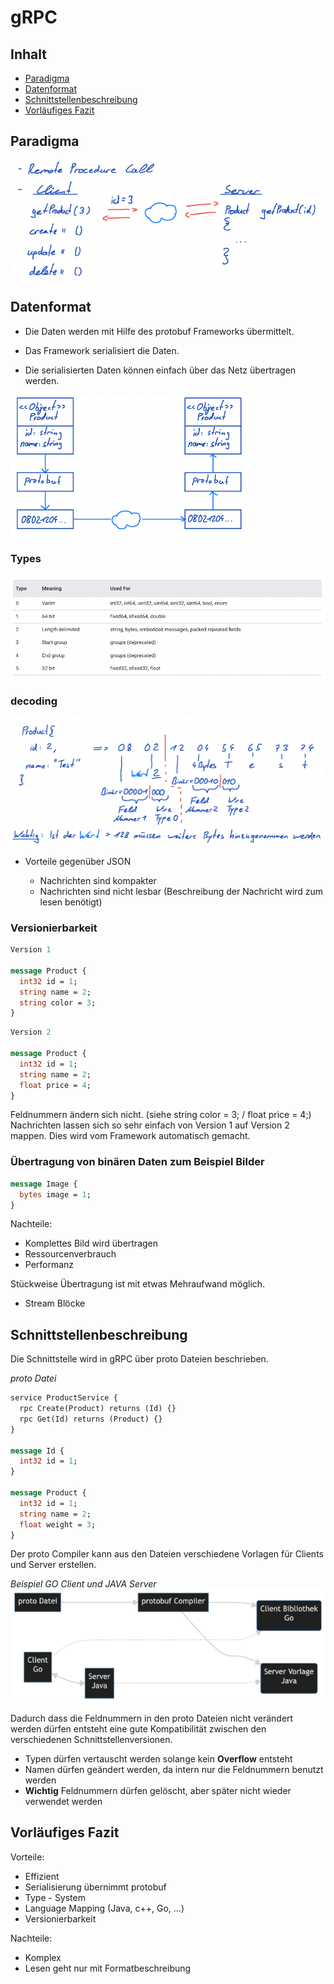 # gRPC

## Inhalt

- [Paradigma](#paradigma)
- [Datenformat](#datenformat)
- [Schnittstellenbeschreibung](#schnittstellenbeschreibung)
- [Vorläufiges Fazit](#vorläufiges-fazit)

## Paradigma

![grpc](./assets/grpc/grpc.png)

## Datenformat

- Die Daten werden mit Hilfe des protobuf Frameworks übermittelt.

- Das Framework serialisiert die Daten.

- Die serialisierten Daten können einfach über das Netz übertragen werden.

![grpc data](./assets/grpc/grpc_data.png)

### Types

![grpc types](./assets/grpc/gRPC_types.png)

### decoding

![grpc decoding](./assets/grpc/grpc_decoding.png)

- Vorteile gegenüber JSON

  - Nachrichten sind kompakter
  - Nachrichten sind nicht lesbar (Beschreibung der Nachricht wird zum lesen benötigt)

### Versionierbarkeit

```protobuf
Version 1

message Product {
  int32 id = 1;
  string name = 2;
  string color = 3;
}
```

```protobuf
Version 2

message Product {
  int32 id = 1;
  string name = 2;
  float price = 4;
}
```

Feldnummern ändern sich nicht. (siehe string color = 3; / float price = 4;)  
Nachrichten lassen sich so sehr einfach von Version 1 auf Version 2 mappen. Dies wird vom Framework automatisch gemacht.

### Übertragung von binären Daten zum Beispiel Bilder

```protobuf
message Image {
  bytes image = 1;
}
```

Nachteile:

- Komplettes Bild wird übertragen
- Ressourcenverbrauch
- Performanz

Stückweise Übertragung ist mit etwas Mehraufwand möglich.

- Stream Blöcke

## Schnittstellenbeschreibung

Die Schnittstelle wird in gRPC über proto Dateien beschrieben.

_proto Datei_

```protobuf
service ProductService {
  rpc Create(Product) returns (Id) {}
  rpc Get(Id) returns (Product) {}
}

message Id {
  int32 id = 1;
}

message Product {
  int32 id = 1;
  string name = 2;
  float weight = 3;
}
```

Der proto Compiler kann aus den Dateien verschiedene Vorlagen für Clients und Server erstellen.

_Beispiel GO Client und JAVA Server_
![proto](./assets/grpc/proto.png)

Dadurch dass die Feldnummern in den proto Dateien nicht verändert werden dürfen entsteht eine gute Kompatibilität zwischen den verschiedenen Schnittstellenversionen.

- Typen dürfen vertauscht werden solange kein **Overflow** entsteht
- Namen dürfen geändert werden, da intern nur die Feldnummern benutzt werden
- **Wichtig** Feldnummern dürfen gelöscht, aber später nicht wieder verwendet werden

## Vorläufiges Fazit

Vorteile:

- Effizient
- Serialisierung übernimmt protobuf
- Type - System
- Language Mapping (Java, c++, Go, ...)
- Versionierbarkeit

Nachteile:

- Komplex
- Lesen geht nur mit Formatbeschreibung
